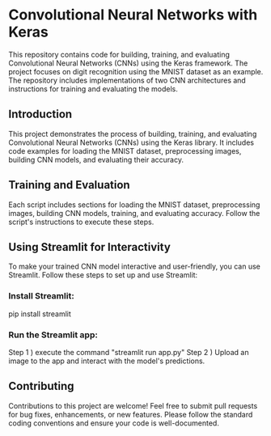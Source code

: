 # Convolutional Neural Networks with Keras

This repository contains code for building, training, and evaluating Convolutional Neural Networks (CNNs) using the Keras framework. The project focuses on digit recognition using the MNIST dataset as an example. The repository includes implementations of two CNN architectures and instructions for training and evaluating the models.

## Introduction

This project demonstrates the process of building, training, and evaluating Convolutional Neural Networks (CNNs) using the Keras library. It includes code examples for loading the MNIST dataset, preprocessing images, building CNN models, and evaluating their accuracy.

## Training and Evaluation
Each script includes sections for loading the MNIST dataset, preprocessing images, building CNN models, training, and evaluating accuracy. Follow the script's instructions to execute these steps.

## Using Streamlit for Interactivity
To make your trained CNN model interactive and user-friendly, you can use Streamlit. Follow these steps to set up and use Streamlit:

### Install Streamlit:
pip install streamlit

### Run the Streamlit app:
Step 1 ) execute the command "streamlit run app.py"
Step 2 ) Upload an image to the app and interact with the model's predictions.

## Contributing
Contributions to this project are welcome! Feel free to submit pull requests for bug fixes, enhancements, or new features. Please follow the standard coding conventions and ensure your code is well-documented.
